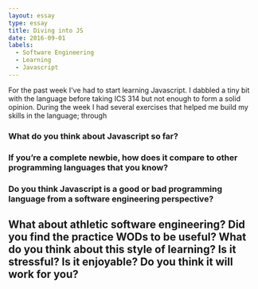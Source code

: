```yaml
---
layout: essay
type: essay
title: Diving into JS
date: 2016-09-01
labels:
  - Software Engineering
  - Learning
  - Javascript
---
```


For the past week I've had to start learning Javascript.  I dabbled a tiny bit with the language before taking ICS 314 but not enough to form a solid opinion.  During the week I had several exercises that helped me  build my skills in the language; through 

<h3>What do you think about Javascript so far?</h3>

<h3>If you’re a complete newbie, how does it compare to other programming languages that you know?</h3>

<h3>Do you think Javascript is a good or bad programming language from a software engineering perspective?</h3>

<h2>What about athletic software engineering? Did you find the practice WODs to be useful? What do you think about this style of learning? Is it stressful? Is it enjoyable? Do you think it will work for you?</h2>
